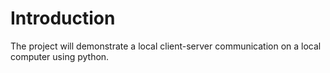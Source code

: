 # Introduction

The project will demonstrate a local client-server communication on a local computer using python. 
